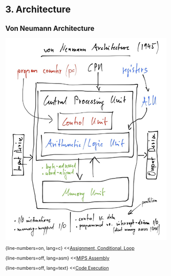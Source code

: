 # 3. Architecture

## Von Neumann Architecture

![Von Neumann Architecture](images/von-neumann-architecture.jpg "Von Neumann Architecture")

{line-numbers=on, lang=c}
<<[Assignment, Conditional, Loop](code/iteration.c)

{line-numbers=off, lang=asm}
<<[MIPS Assembly](code/iteration.s)

{line-numbers=off, lang=text}
<<[Code Execution](code/iteration.d)